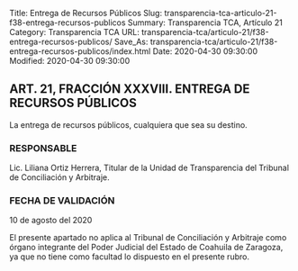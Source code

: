 Title: Entrega de Recursos Públicos
Slug: transparencia-tca-articulo-21-f38-entrega-recursos-publicos
Summary: Transparencia TCA, Artículo 21
Category: Transparencia TCA
URL: transparencia-tca/articulo-21/f38-entrega-recursos-publicos/
Save_As: transparencia-tca/articulo-21/f38-entrega-recursos-publicos/index.html
Date: 2020-04-30 09:30:00
Modified: 2020-04-30 09:30:00


## ART. 21, FRACCIÓN XXXVIII. ENTREGA DE RECURSOS PÚBLICOS

La entrega de recursos públicos, cualquiera que sea su destino.

### RESPONSABLE

Lic. Liliana Ortiz Herrera, Titular de la Unidad de Transparencia del Tribunal de Conciliación y Arbitraje.

### FECHA DE VALIDACIÓN

10 de agosto del 2020

El presente apartado no aplica al Tribunal de Conciliación y Arbitraje como órgano integrante del Poder Judicial del Estado de Coahuila de Zaragoza, ya que no tiene como facultad lo dispuesto en el presente rubro.


